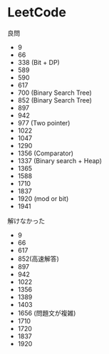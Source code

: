 # LeetCode
良問
- 9
- 66
- 338 (Bit + DP)
- 589
- 590
- 617
- 700 (Binary Search Tree)
- 852 (Binary Search Tree)
- 897
- 942
- 977 (Two pointer)
- 1022
- 1047
- 1290
- 1356 (Comparator)
- 1337 (Binary search + Heap)
- 1365
- 1588
- 1710
- 1837
- 1920 (mod or bit)
- 1941

解けなかった
- 9
- 66
- 617
- 852(高速解答)
- 897
- 942
- 1022
- 1356
- 1389
- 1403
- 1656 (問題文が複雑)
- 1710
- 1720
- 1837
- 1920